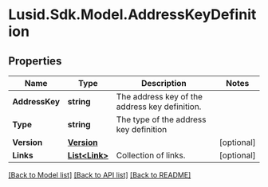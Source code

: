 # Lusid.Sdk.Model.AddressKeyDefinition

## Properties

Name | Type | Description | Notes
------------ | ------------- | ------------- | -------------
**AddressKey** | **string** | The address key of the address key definition. | 
**Type** | **string** | The type of the address key definition | 
**Version** | [**Version**](Version.md) |  | [optional] 
**Links** | [**List&lt;Link&gt;**](Link.md) | Collection of links. | [optional] 

[[Back to Model list]](../README.md#documentation-for-models) [[Back to API list]](../README.md#documentation-for-api-endpoints) [[Back to README]](../README.md)

